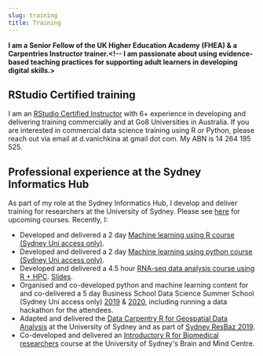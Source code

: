 ```yaml
---
slug: training
title: Training
---
```


**I am a Senior Fellow of the UK Higher Education Academy (FHEA) & a Carpentries Instructor trainer.<!-- I am passionate about using evidence-based teaching practices for supporting adult learners in developing digital skills.>** 

## RStudio Certified training 

I am an [RStudio Certified Instructor](https://education.rstudio.com/trainers/) with 6+ experience in developing and delivering training commercially and at Go8 Universities in Australia. If you are interested in commercial data science training using R or Python, please reach out via email at d.vanichkina at gmail dot com. My ABN is 14 264 195 525. 

## Professional experience at the Sydney Informatics Hub

As part of my role at the Sydney Informatics Hub, I develop and deliver training for researchers at the University of Sydney. Please see [here](https://www.sydney.edu.au/research/facilities/sydney-informatics-hub/workshops-and-training/training-calendar.html) for upcoming courses. Recently, I:

- Developed and delivered a 2 day [Machine learning using R course (Sydney Uni access only)](https://pages.github.sydney.edu.au/informatics/lessons-mlr/).
- Developed and delivered a 2 day [Machine learning using python course (Sydney Uni access only)](https://pages.github.sydney.edu.au/informatics/lessons-mlpy/).
- Developed and delivered a  4.5 hour [RNA-seq data analysis course using R + HPC](https://sydney-informatics-hub.github.io/training-RNAseq/). [Slides](https://sydney-informatics-hub.github.io/training-RNAseq-slides/01_IntroductionToRNASeq/01_IntroductionToRNASeq.html#1).
- Organised and co-developed python and machine learning content for and co-delivered a 5 day Business School Data Science Summer School (Sydney Uni access only) [2019](https://pages.github.sydney.edu.au/informatics/2019_BSDSSS/) & [2020](https://pages.github.sydney.edu.au/informatics/2020_BSDSSS/), including running a data hackathon for the attendees.
- Adapted and delivered the [Data Carpentry R for Geospatial Data Analysis](https://sydney-informatics-hub.github.io/2018_12_10_GISworkshop/) at the University of Sydney and as part of [Sydney ResBaz 2019](https://resbaz.github.io/resbaz2019/sydney/). 
- Co-developed and delivered an [Introductory R for Biomedical researchers](https://sydney-informatics-hub.github.io/lessonbmc/) course at the University of Sydney's Brain and Mind Centre.

<!-- 

## Teaching philosophy

I am passionate about teaching and training, especially programming, analytics and reproducible research foundations to researchers. I am a proponent of active learning, and (when appropriate!) project-based and activity-based learning. I believe that the combination of innovative strategies in teaching, including peer learning and flipped classrooms, with the best that the digital revolution has to offer (video recordings of lectures, podcasts, screencasts, interactive web-based learning environments and MOOCs from the world’s best thinkers) makes today an especially fortunate time to be a learner. Students need no longer be limited by where they are geographically to learn, and instead of working on mundane fill-in-the-blanks secret class assignments can set up web resources, blogs and apps to showcase skills they’ve acquired to future employers as part of a truly modern education.
>


